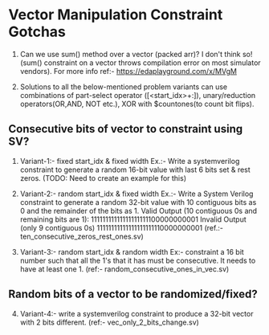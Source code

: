 # Vector Manipulation Constraint Gotchas
1. Can we use sum() method over a vector (packed arr)?
I don't think so! (sum() constraint on a vector throws compilation error on most simulator vendors). For more info ref:- https://edaplayground.com/x/MVgM

2. Solutions to all the below-mentioned problem variants can use combinations of part-select operator ([<start_idx>+:<width>]), unary/reduction operators(OR,AND, NOT etc.), XOR with $countones(to count bit flips).

## Consecutive bits of vector to constraint using SV?
1. Variant-1:- fixed start_idx & fixed width
Ex.:- Write a systemverilog constraint to generate a random 16-bit value with last 6 bits set & rest zeros. (TODO: Need to create an example for this)

2. Variant-2:- random start_idx & fixed width
Ex.:- Write a System Verilog constraint to generate a random 32-bit value with 10 contiguous bits as 0 and the remainder of the bits as 1.
Valid Output (10 contiguous 0s and remaining bits are 1): 
11111111111111111111100000000001
Invalid Output (only 9 contiguous 0s)
11111111111111111111110000000001
(ref.:- ten_consecutive_zeros_rest_ones.sv)

3. Variant-3:- random start_idx & random width
Ex:- constraint a 16 bit number such that all the 1's that it has must be consecutive. It needs to have at least one 1. 
(ref:- random_consecutive_ones_in_vec.sv)

## Random bits of a vector to be randomized/fixed?
4. Variant-4:- write a systemverilog constraint to produce a 32-bit vector with 2 bits different.
(ref:- vec_only_2_bits_change.sv)